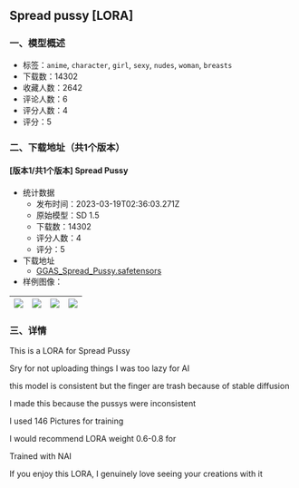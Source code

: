 ## Spread pussy [LORA]
### 一、模型概述

- 标签：`anime`, `character`, `girl`, `sexy`, `nudes`, `woman`, `breasts`
- 下载数：14302
- 收藏人数：2642
- 评论人数：6
- 评分人数：4
- 评分：5

### 二、下载地址（共1个版本）

#### [版本1/共1个版本] Spread Pussy

- 统计数据
  - 发布时间：2023-03-19T02:36:03.271Z
  - 原始模型：SD 1.5
  - 下载数：14302
  - 评分人数：4
  - 评分：5
- 下载地址
  - [GGAS_Spread_Pussy.safetensors](https://civitai.com/api/download/models/25375)
- 样例图像：

| <img src="https://image.civitai.com/xG1nkqKTMzGDvpLrqFT7WA/d1aa23be-682d-492d-1ed9-ccad410b7b00/width=450/278549.jpeg" /> | <img src="https://image.civitai.com/xG1nkqKTMzGDvpLrqFT7WA/8ee86f0e-6b13-4755-7b14-7de3bd0b8100/width=450/278555.jpeg" /> | <img src="https://image.civitai.com/xG1nkqKTMzGDvpLrqFT7WA/ee43d87e-1336-488e-a3dc-0ff39192a400/width=450/278554.jpeg" /> | <img src="https://image.civitai.com/xG1nkqKTMzGDvpLrqFT7WA/759cfb6f-5d05-4eae-9212-127af1918100/width=450/278553.jpeg" /> |
| ---- | ---- | ---- | ---- |


### 三、详情
<p>This is a LORA for Spread Pussy</p><p></p><p>Sry for not uploading things I was too lazy for AI</p><p></p><p>this model is consistent but the finger are trash because of stable diffusion </p><p></p><p>I made this because the pussys were inconsistent<br /></p><p>I used 146 Pictures for training</p><p></p><p>I would recommend LORA weight 0.6-0.8 for</p><p></p><p>Trained with NAI</p><p></p><p>If you enjoy this LORA, I genuinely love seeing your creations with it</p>